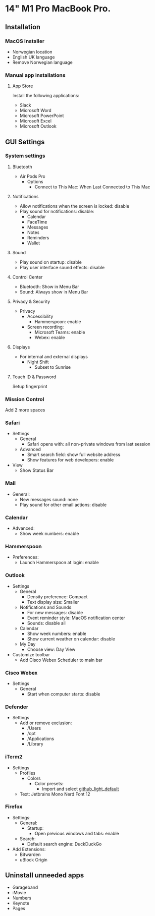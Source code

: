 # 14\" M1 Pro MacBook Pro.

## Installation

### MacOS Installer

- Norwegian location
- English UK language
- Remove Norwegian language

### Manual app installations

1. App Store

   Install the following applications:

   - Slack
   - Microsoft Word
   - Microsoft PowerPoint
   - Microsoft Excel
   - Microsoft Outlook

## GUI Settings

### System settings

1. Bluetooth

   - Air Pods Pro
     - Options
       - Connect to This Mac: When Last Connected to This Mac

2. Notifications

   - Allow notifications when the screen is locked: disable
   - Play sound for notifications: disable:
     - Calendar
     - FaceTime
     - Messages
     - Notes
     - Reminders
     - Wallet

3. Sound

   - Play sound on startup: disable
   - Play user interface sound effects: disable

4. Control Center

   - Bluetooth: Show in Menu Bar
   - Sound: Always show in Menu Bar

5. Privacy & Security

   - Privacy
     - Accessibility
       - Hammerspoon: enable
     - Screen recording:
       - Microsoft Teams: enable
       - Webex: enable

6. Displays

   - For internal and external displays
     - Night Shift
       - Subset to Sunrise

7. Touch ID & Password

    Setup fingerprint

### Mission Control

Add 2 more spaces

### Safari

- Settings
  - General
    - Safari opens with: all non-private windows from last session
  - Advanced
    - Smart search field: show full website address
    - Show features for web developers: enable
- View
  - Show Status Bar

### Mail

- General:
  - New messages sound: none
  - Play sound for other email actions: disable

### Calendar

- Advanced:
  - Show week numbers: enable

### Hammerspoon

- Preferences:
  - Launch Hammerspoon at login: enable

### Outlook

- Settings
  - General
    - Density preference: Compact
    - Text display size: Smaller
  - Notifications and Sounds
    - For new messages: disable
    - Event reminder style: MacOS notification center
    - Sounds: disable all
  - Calendar
    - Show week numbers: enable
    - Show current weather on calendar: disable
  - My Day
    - Choose view: Day View
- Customize toolbar
  - Add Cisco Webex Scheduler to main bar

### Cisco Webex

- Settings
  - General
    - Start when computer starts: disable

### Defender

- Settings
  - Add or remove exclusion:
    - /Users
    - /opt
    - /Applications
    - /Library

### iTerm2

- Settings
  - Profiles
    - Colors
      - Color presets:
        - Import and select [github_light_default](https://raw.githubusercontent.com/projekt0n/github-theme-contrib/main/themes/iterm/github_light_default.itermcolors)
   - Text: Jetbrains Mono Nerd Font 12

### Firefox

- Settings:
  - General:
    - Startup:
      - Open previous windows and tabs: enable
  - Search:
      - Default search engine: DuckDuckGo
- Add Extensions:
  - Bitwarden
  - uBlock Origin

## Uninstall unneeded apps

- Garageband
- iMovie
- Numbers
- Keynote
- Pages
